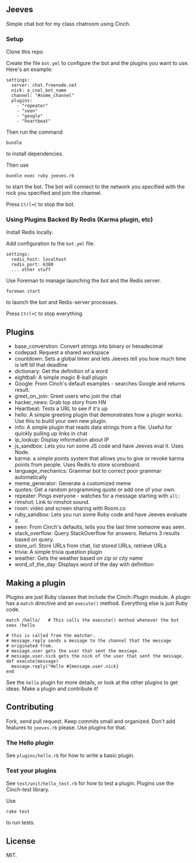 ## Jeeves

Simple chat bot for my class chatroom using Cinch.

### Setup

Clone this repo.

Create the file `bot.yml` to configure the bot and the plugins you want to use.
Here's an example:

~~~
settings:
  server: chat.freenode.net
  nick: a_cool_bot_name
  channel: "#some_channel"
  plugins:
    - "repeater"
    - "seen"
    - "google"
    - "heartbeat"
~~~

Then run the command

`bundle`

to install dependencies.

Then use

```
bundle exec ruby jeeves.rb
```

to start the bot. The bot will connect to the network you specified with the nick you
specified and join the channel.

Press `Ctrl+C` to stop the bot.

### Using Plugins Backed By Redis (Karma plugin, etc)

Install Redis locally.

Add configuration to the `bot.yml` file.

```
settings:
  redis_host: localhost
  redis_port: 6380
  ... other stuff
```

Use Foreman to manage launching the bot and the Redis server.

```
foreman start
```

to launch the bot and Redis-server processes.

Press `Ctrl+C` to stop everything.

## Plugins

* base_converstion: Convert strings into binary or hexadecimal
* codepad: Request a shared workspace
* countdown: Sets a global timer and lets Jeeves tell you how much time is left till that deadline
* dictionary: Get the definition of a word
* eightball: A simple magic 8-ball plugin
* Google: From Cinch's default examples - searches Google and returns result.
* greet_on_join: Greet users who join the chat
* hacker_news: Grab top story from HN
* Heartbeat:  Tests a URL to see if it's up
* hello:  A simple greeting plugin that demonstrates how a plugin works. Use
this to build your own new plugin.
* info: A simple plugin that reads data strings from a file. Useful for quickly pulling up links in chat
* ip_lookup: Display information about IP
* js_sandbox: Lets you run some JS code and have Jeeves eval it. Uses Node.
* karma: a simple points system that allows you to give or revoke karma points from people. Uses Redis to store scoreboard.
* language_mechanics: Grammar bot to correct poor grammar automatically
* meme_generator: Generate a customized meme
* quotes: Get a random programming quote or add one of your own.
* repeater: Pings everyone - watches for a message starting with `all:`
* rimshot: Link to rimshot sound.
* room: video and screen sharing with Room.co
* ruby_sandbox: Lets you run some Ruby code and have Jeeves evaluate it.
* seen: From Cinch's defaults, tells you the last time someone was seen.
* stack_overflow: Query StackOverflow for answers. Returns 3 results based on query.
* store_url: Store URLs from chat, list stored URLs, retrieve URLs
* trivia: A simple trivia question plugin
* weather: Gets the weather based on zip or city name
* word_of_the_day: Displays word of the day with definition


## Making a plugin

Plugins are just Ruby classes that include the Cinch::Plugin module. A plugin
has a `match` directive and an `execute()` method. Everything else is just
Ruby code.

    match /hello/   # This calls the execute() method whenever the bot sees !hello

    # this is called from the matcher.
    # message.reply sends a message to the channel that the message
    # originated from.
    # message.user gets the user that sent the message.
    # message.user.nick gets the nick of the user that sent the message.
    def execute(message)
      message.reply("Hello #{message.user.nick}
    end


See the `hello` plugin for more details, or look at the other plugins to get ideas.
Make a plugin and contribute it!

## Contributing

Fork, send pull request. Keep commits small and organized. Don't add features
to `jeeves.rb` please. Use plugins for that.

### The Hello plugin

See `plugins/hello.rb` for how to write a basic plugin.

### Test your plugins

See `test/unit/hello_test.rb` for how to test a plugin. Plugins use the
Cinch-test library.

Use

    rake test

to run tests.

## License
MIT.


